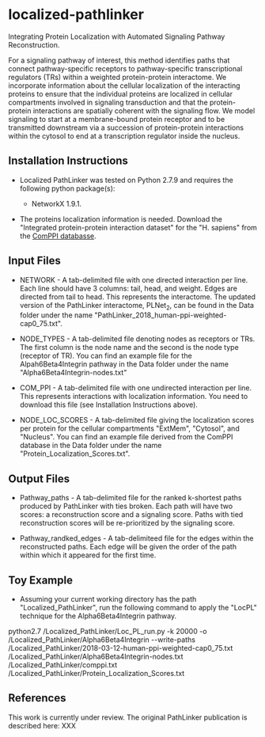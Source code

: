# localized-pathlinker
Integrating Protein Localization with Automated Signaling Pathway Reconstruction.

For a signaling pathway of interest, this method identifies paths that connect pathway-specific receptors to pathway-specific transcriptional regulators (TRs) within a weighted protein-protein interactome. We incorporate information about the cellular localization of the interacting proteins to ensure that the individual proteins are localized in cellular compartments involved in signaling transduction and that the protein-protein interactions are spatially coherent with the signaling flow. We model signaling to start at a membrane-bound protein receptor and to be transmitted downstream via a succession of protein-protein interactions within the cytosol to end at a transcription regulator inside the nucleus.

## Installation Instructions
* Localized PathLinker was tested on Python 2.7.9 and requires the following python package(s):
  - NetworkX 1.9.1.
  
* The proteins localization information is needed. Download the "Integrated protein-protein interaction dataset" for the "H. sapiens" from the <a href="http://comppi.linkgroup.hu/downloads">ComPPI databasse</a>.

## Input Files
* NETWORK - A tab-delimited file with one directed interaction per line. Each line should have 3 columns: tail, head, and weight. Edges are directed from tail to head. This represents the interactome. The updated version of the PathLinker interactome, PLNet<sub>2</sub>, can be found in the Data folder under the name "PathLinker_2018_human-ppi-weighted-cap0_75.txt".

* NODE_TYPES - A tab-delimited file denoting nodes as receptors or TRs. The first column is the node name and the second is the node type (receptor of TR). You can find an example file for the Alpah6Beta4Integrin pathway in the Data folder under the name "Alpha6Beta4Integrin-nodes.txt"

* COM_PPI - A tab-delimited file with one undirected interaction per line. This represents interactions with localization information. You need to download this file (see Installation Instructions above).

* NODE_LOC_SCORES - A tab-delimited file giving the localization scores per protein for the cellular compartments "ExtMem", "Cytosol", and "Nucleus". You can find an example file derived from the ComPPI database in the Data folder under the name "Protein_Localization_Scores.txt".

## Output Files
* Pathway_paths - A tab-delimited file for the ranked k-shortest paths produced by PathLinker with ties broken. Each path will have two scores: a reconstruction score and a signaling score. Paths with tied reconstruction scores will be re-prioritized by the signaling score.

* Pathway_randked_edges - A tab-delimiteed file for the edges within the reconstructed paths. Each edge will be given the order of the path within which it appeared for the first time.

## Toy Example
* Assuming your current working directory has the path "Localized_PathLinker", run the following command to apply the "LocPL" technique for the Alpha6Beta4Integrin pathway.

python2.7 /Localized_PathLinker/Loc_PL_run.py -k 20000 -o /Localized_PathLinker/Alpha6Beta4Integrin --write-paths /Localized_PathLinker/2018-03-12-human-ppi-weighted-cap0_75.txt /Localized_PathLinker/Alpha6Beta4Integrin-nodes.txt /Localized_PathLinker/comppi.txt /Localized_PathLinker/Protein_Localization_Scores.txt

## References

This work is currently under review.
The original PathLinker publication is described here: XXX
